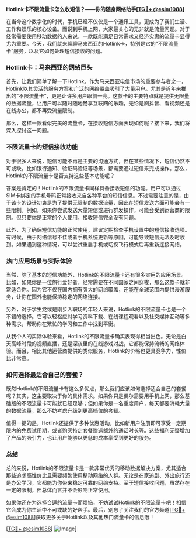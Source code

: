 **Hotlink卡不限流量卡怎么收短信？——你的随身网络助手[[TG💪+ @esim1088](https://t.me/s/esim1088)]**

在当今这个数字化的时代，手机已经不仅仅是一个通讯工具，更成为了我们生活、工作和娱乐的核心设备。而说到手机上网，大家最关心的无非就是流量问题。对于经常需要使用移动数据的人来说，一款既能满足日常需求又经济实惠的流量卡显得尤为重要。今天，我们就来聊聊马来西亚的Hotlink卡，特别是它的“不限流量卡”服务，以及它如何处理短信接收的问题。

### Hotlink卡：马来西亚的网络巨头

首先，让我们简单了解一下Hotlink。作为马来西亚电信市场的重要参与者之一，Hotlink以其灵活的服务方案和广泛的网络覆盖吸引了大量用户。尤其是近年来推出的“不限流量卡”，更是让许多用户眼前一亮。这款卡的主要特点就是提供无限量的数据流量，让用户可以随时随地畅享互联网的乐趣，无论是刷抖音、看视频还是在线办公，都不再受流量限制。

那么，这样一款看似完美的流量卡，在接收短信方面表现如何呢？接下来，我们将深入探讨这一问题。

### 不限流量卡的短信接收功能

对于很多人来说，短信可能不再是主要的沟通方式，但在某些情况下，短信仍然不可或缺。比如银行通知、验证码验证等场景，都需要通过短信来完成操作。那么，Hotlink的不限流量卡是否支持这些基本功能呢？

答案是肯定的！Hotlink的不限流量卡同样具备接收短信的功能。用户可以通过SIM卡绑定的手机号码正常接收来自各种平台的短信信息。不过需要注意的是，由于该卡的设计初衷是为了提供无限制的数据流量，因此在短信发送方面可能会有一些限制。例如，如果你尝试发送大量短信或进行群发操作，可能会受到运营商的限制。但只要你是正常的个人使用，接收短信完全没有问题。

此外，为了确保短信功能的正常使用，建议定期检查手机设置中的短信接收选项。有时候，由于网络信号不佳或者手机系统更新等原因，可能导致短信无法及时收到。如果遇到这种情况，可以尝试重启手机或切换飞行模式后再重新连接网络。

### 热门应用场景与实际体验

当然，除了基本的短信功能外，Hotlink的不限流量卡还有很多实用的应用场景。比如，如果你是一位旅行爱好者，经常需要在不同国家之间穿梭，那么这款卡就非常适合你。因为它不仅在国内拥有强大的网络覆盖，还能在全球范围内提供漫游服务，让你在国外也能保持稳定的网络连接。

另外，对于学生党或是刚步入职场的年轻人来说，Hotlink的不限流量卡也是一个不错的选择。它可以轻松应对学习资料下载、在线课程观看以及社交媒体互动等多种需求，帮助你在繁忙的学习和工作中找到平衡。

从我个人的实际体验来看，Hotlink的不限流量卡确实表现得相当出色。无论是白天高峰时段的视频直播，还是深夜里的在线游戏对战，它都能保持流畅的网络体验。而且，相比其他运营商提供的类似服务，Hotlink的价格也更具竞争力，性价比非常高。

### 如何选择最适合自己的套餐？

既然Hotlink的不限流量卡有这么多优点，那么我们应该如何选择适合自己的套餐呢？其实，这主要取决于你的具体需求。如果你只是偶尔需要用手机上网，那么基础版的不限流量卡可能就已经足够；但如果你是一名重度用户，每天都要消耗大量的数据流量，那么不妨考虑升级到更高档位的套餐。

值得一提的是，Hotlink还提供了多种优惠活动，比如新用户注册即可享受一定期限内的免费试用期，或者购买特定套餐赠送额外的通话时长等。这些福利无疑增加了产品的吸引力，也让用户能够以更低的成本享受到更好的服务。

### 总结

总的来说，Hotlink的不限流量卡是一款非常优秀的移动数据解决方案，尤其适合那些追求高性价比且需要频繁使用移动网络的人群。无论是在家追剧、外出旅行还是办公学习，它都能为你带来稳定可靠的网络支持。至于短信接收问题，虽然存在一定的限制，但总体而言并不会影响正常使用。

如果你还在为选择合适的流量卡而烦恼，不妨试试Hotlink的不限流量卡吧！相信它会成为你生活中不可或缺的好帮手。最后，别忘了关注我们的官方频道[[TG💪+ @esim1088](https://t.me/s/esim1088)]获取更多关于Hotlink以及其他热门流量卡的信息哦！

[[TG💪+ @esim1088](https://t.me/s/esim1088)] ![Image](https://i.postimg.cc/4NQfJmqS/Snipaste-2025-05-13-00-14-12.png)]